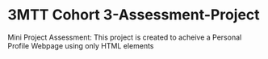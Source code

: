 # 3MTT Cohort 3-Assessment-Project
Mini Project Assessment: This project is created to acheive a Personal Profile Webpage using only HTML elements 
